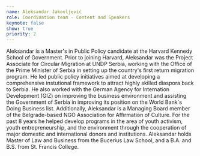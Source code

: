 ```yaml
---
name: Aleksandar Jakovljević
role: Coordination team - Content and Speakers
keynote: false
show: true
priority: 2
---
```


Aleksandar is a Master's in Public Policy candidate at the Harvard Kennedy School of Government. Prior to joining Harvard, Aleksandar was the Project Associate for Circular Migration at UNDP Serbia, working with the Office of the Prime Minister of Serbia in setting up the country's first return migration program. He led public policy initiatives aimed at developing a comprehensive instutional framework to attract highly skilled diaspora back to Serbia. He also worked with the German Agency for Internation Development (GIZ) on improving the business environment and assisting the Government of Serbia in improving its position on the World Bank`s Doing Business list. Additionally, Aleksandar is a Managing Board member of the Belgrade-based NGO Association for Affirmation of Culture. For the past 8 years he helped develop programs in the area of youth activism, youth entrepreneurship, and the environment through the cooperation of major domestic and international donors and institutions. Aleksandar holds Master of Law and Business from the Bucerius Law School, and a B.A. and B.S. from St. Francis College.
